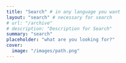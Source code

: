 ```yaml
---
title: "Search" # in any language you want
layout: "search" # necessary for search
# url: "/archive"
# description: "Description for Search"
summary: "search"
placeholder: "what are you looking for?"
cover:
  image: "/images/path.png"
---
```

